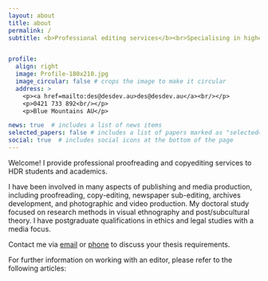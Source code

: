 ```yaml
---
layout: about
title: about
permalink: /
subtitle: <b>Professional editing services</b><br>Specialising in higher degree research theses


profile:
  align: right
  image: Profile-180x210.jpg
  image_circular: false # crops the image to make it circular
  address: >
    <p><a href=mailto:des@desdev.au>des@desdev.au</a><br/></p>
    <p>0421 733 892<br/></p>
    <p>Blue Mountains AU</p>

news: true  # includes a list of news items
selected_papers: false # includes a list of papers marked as "selected={true}"
social: true  # includes social icons at the bottom of the page
---
```


Welcome! I provide professional proofreading and copyediting services to HDR students and academics.

I have been involved in many aspects of publishing and media production, including proofreading, copy-editing, newspaper sub-editing, archives development, and photographic and video production. My doctoral study focused on research methods in visual ethnography and post/subcultural theory. I have postgraduate qualifications in ethics and legal studies with a media focus.

Contact me via [email](mailto:des@desdev.au) or [phone](tel:+:0421733892) to discuss your thesis requirements. 

For further information on working with an editor, please refer to the following articles:


